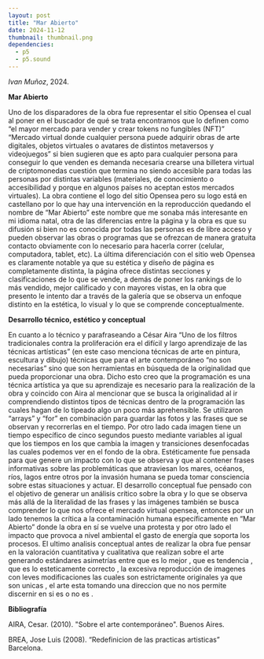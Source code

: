 ```yaml
---
layout: post
title: "Mar Abierto"
date: 2024-11-12
thumbnail: thumbnail.png
dependencies:
  - p5
  - p5.sound
---
```


<div id="div-sketch">
  <script type="text/javascript" src="sketch.js"></script>
</div>

_Ivan Muñoz_, 2024.

**Mar Abierto**

Uno de los disparadores de la obra fue representar el sitio Opensea el cual al poner en el buscador de qué se trata encontramos que lo definen como “el mayor mercado para vender y crear tokens no fungibles (NFT)”  “Mercado virtual donde cualquier persona puede adquirir obras de arte digitales, objetos virtuales o avatares de distintos metaversos y videojuegos” si bien sugieren que es apto para cualquier persona para conseguir lo que venden es demanda necesaria crearse una billetera virtual de criptomonedas cuestión que termina no siendo accesible para todas las personas por distintas variables (materiales, de conocimiento o accesibilidad y porque en algunos países no aceptan estos mercados virtuales). La obra contiene el logo del sitio Opensea pero su logo está en castellano por lo que hay una intervención en la reproducción quedando el nombre de “Mar Abierto” este nombre que me sonaba más interesante en mi  idioma natal, otra de las diferencias entre la página y la obra es que su difusión si bien no es conocida por todas las personas es de libre acceso y pueden observar las obras o programas que se ofrezcan de manera gratuita contacto obviamente con lo necesario para hacerla correr (celular, computadora, tablet, etc). 
La última diferenciación con el sitio web Opensea es claramente notable ya que su estética y diseño de página es completamente distinta, la página ofrece distintas secciones y clasificaciones de lo que se vende, a demás de poner los rankings de lo más vendido, mejor calificado y con mayores vistas, en la obra que presento le intento dar a través de la galería que se observa un enfoque distinto en la estética, lo visual y lo que se comprende conceptualmente. 


**Desarrollo técnico, estético y conceptual**

En cuanto a lo técnico y parafraseando a César Aira “Uno de los filtros tradicionales contra la proliferación era el difícil y largo aprendizaje de las técnicas artísticas” (en este caso menciona técnicas de arte en pintura, escultura y dibujo) técnicas que para el arte contemporáneo “no son necesarias” sino que son herramientas en búsqueda de la originalidad que pueda proporcionar una obra. Dicho esto creo que la programación es una técnica artística  ya que su aprendizaje es necesario para la realización de la obra y coincido con Aira al mencionar que se busca la originalidad al ir comprendiendo distintos tipos de técnicas dentro de la programación las cuales hagan de lo tipeado algo un poco más aprehensible. 
Se utilizaron “arrays” y “for” en combinación para guardar las fotos y las frases que se observan y recorrerlas en el tiempo. Por otro lado cada imagen tiene un tiempo específico de cinco segundos puesto mediante variables al igual que los tiempos en los que cambia la imagen y transiciones desenfocadas las cuales podemos ver en el fondo de la obra.
Estéticamente fue pensada para que genere un impacto con lo que se observa y que al contener frases informativas sobre las problemáticas que atraviesan los mares, océanos, ríos, lagos entre otros por la invasión humana se pueda tomar consciencia sobre estas situaciones y actuar. 
El desarrollo conceptual fue pensado con el objetivo de generar un análisis crítico sobre la obra y lo que se observa más allá de la literalidad de las frases y las imágenes también se busca comprender lo que nos ofrece el mercado virtual opensea, entonces por un lado tenemos la crítica a la contaminación humana específicamente en “Mar Abierto” donde la obra en sí se vuelve una protesta y por otro lado el impacto que provoca a nivel ambiental el gasto de energía que soporta los procesos.
El ultimo analisis conceptual antes de realizar la obra fue pensar en la valoración cuantitativa y cualitativa que realizan sobre el arte generando estándares asimetrías entre que es lo mejor , que es tendencia , que es lo esteticamente correcto , la excesiva reproducción de imagenes con leves modificaciones las cuales son estrictamente originales ya que son unicas , el arte esta tomando una direccion que no nos permite discernir en si es o no es . 


**Bibliografía**

AIRA, Cesar. (2010). "Sobre el arte contemporáneo". Buenos Aires.

BREA, Jose Luis (2008). “Redefinicion de las practicas artisticas” Barcelona.

